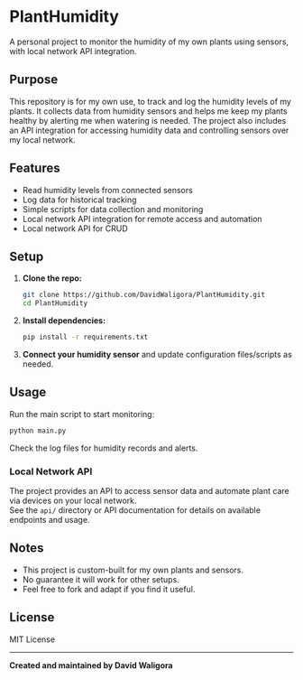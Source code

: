 # PlantHumidity

A personal project to monitor the humidity of my own plants using sensors, with local network API integration.

## Purpose

This repository is for my own use, to track and log the humidity levels of my plants. It collects data from humidity sensors and helps me keep my plants healthy by alerting me when watering is needed. The project also includes an API integration for accessing humidity data and controlling sensors over my local network.

## Features

- Read humidity levels from connected sensors
- Log data for historical tracking
- Simple scripts for data collection and monitoring
- Local network API integration for remote access and automation
- Local network API for CRUD

## Setup

1. **Clone the repo:**
   ```bash
   git clone https://github.com/DavidWaligora/PlantHumidity.git
   cd PlantHumidity
   ```

2. **Install dependencies:**
   ```bash
   pip install -r requirements.txt
   ```

3. **Connect your humidity sensor** and update configuration files/scripts as needed.

## Usage

Run the main script to start monitoring:
```bash
python main.py
```

Check the log files for humidity records and alerts.

### Local Network API

The project provides an API to access sensor data and automate plant care via devices on your local network.  
See the `api/` directory or API documentation for details on available endpoints and usage.

## Notes

- This project is custom-built for my own plants and sensors.
- No guarantee it will work for other setups.
- Feel free to fork and adapt if you find it useful.

## License

MIT License

---

**Created and maintained by David Waligora**
